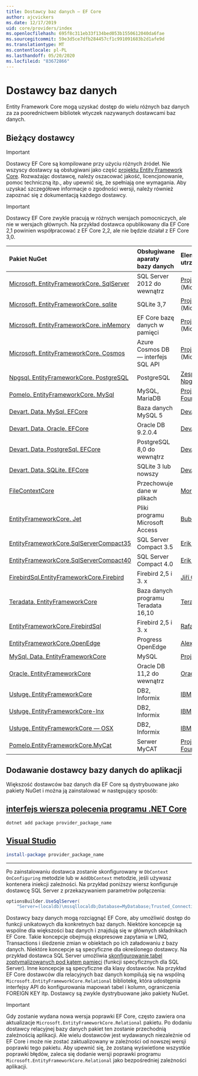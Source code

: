 ```yaml
---
title: Dostawcy baz danych — EF Core
author: ajcvickers
ms.date: 12/17/2019
uid: core/providers/index
ms.openlocfilehash: 695f8c311eb33f134bed053b1550612040da6fae
ms.sourcegitcommit: 59e3d5ce7dfb284457cf1c991091683b2d1afe9d
ms.translationtype: MT
ms.contentlocale: pl-PL
ms.lasthandoff: 05/20/2020
ms.locfileid: "83672866"
---
```

# <a name="database-providers"></a>Dostawcy baz danych

Entity Framework Core mogą uzyskać dostęp do wielu różnych baz danych za za poorednictwem bibliotek wtyczek nazywanych dostawcami baz danych.

## <a name="current-providers"></a>Bieżący dostawcy

> [!IMPORTANT]  
> Dostawcy EF Core są kompilowane przy użyciu różnych źródeł. Nie wszyscy dostawcy są obsługiwani jako część [projektu Entity Framework Core](https://github.com/aspnet/EntityFrameworkCore). Rozważając dostawcę, należy oszacować jakość, licencjonowanie, pomoc techniczną itp., aby upewnić się, że spełniają one wymagania. Aby uzyskać szczegółowe informacje o zgodności wersji, należy również zapoznać się z dokumentacją każdego dostawcy.

> [!IMPORTANT]  
> Dostawcy EF Core zwykle pracują w różnych wersjach pomocniczych, ale nie w wersjach głównych. Na przykład dostawca opublikowany dla EF Core 2,1 powinien współpracować z EF Core 2,2, ale nie będzie działał z EF Core 3,0. 

| Pakiet NuGet                                                                                                        | Obsługiwane aparaty bazy danych | Element utrzymujący/dostawca                                                           | Uwagi/wymagania | Skompilowano dla wersji | Przydatne łącza                                                                                                                                                                                       |
|:---------------------------------------------------------------------------------------------------------------------|:---------------------------|:------------------------------------------------------------------------------|:---------------------|:------------------|:---------------------------------------------------------------------------------------------------------------------------------------------------------------------------------------------------|
| [Microsoft. EntityFrameworkCore. SqlServer](https://www.nuget.org/packages/Microsoft.EntityFrameworkCore.SqlServer)    | SQL Server 2012 do wewnątrz    | [Projekt EF Core](https://github.com/aspnet/EntityFrameworkCore/) (Microsoft) |                      | 3,1               | [docs](xref:core/providers/sql-server/index)                                                                                                                                                       |
| [Microsoft. EntityFrameworkCore. sqlite](https://www.nuget.org/packages/Microsoft.EntityFrameworkCore.Sqlite)          | SQLite 3,7         | [Projekt EF Core](https://github.com/aspnet/EntityFrameworkCore/) (Microsoft) |                      | 3,1               | [docs](xref:core/providers/sqlite/index)                                                                                                                                                           |
| [Microsoft. EntityFrameworkCore. inMemory](https://www.nuget.org/packages/Microsoft.EntityFrameworkCore.InMemory)      | EF Core bazę danych w pamięci | [Projekt EF Core](https://github.com/aspnet/EntityFrameworkCore/) (Microsoft) | [Ograniczenia](xref:core/miscellaneous/testing/in-memory)                 | 3,1               | [docs](xref:core/providers/in-memory/index)                                                                                                                                                        |
| [Microsoft. EntityFrameworkCore. Cosmos](https://www.nuget.org/packages/Microsoft.EntityFrameworkCore.Cosmos)          | Azure Cosmos DB — interfejs SQL API    | [Projekt EF Core](https://github.com/aspnet/EntityFrameworkCore/) (Microsoft) |                      | 3,1               | [docs](xref:core/providers/cosmos/index)                                                                                                                                                           |
| [Npgsql. EntityFrameworkCore. PostgreSQL](https://www.nuget.org/packages/Npgsql.EntityFrameworkCore.PostgreSQL)        | PostgreSQL                 | [Zespół deweloperów Npgsql](https://github.com/npgsql)                          |                      | 3,1               | [docs](https://www.npgsql.org/efcore/index.html)                                                                                                                                                   |
| [Pomelo. EntityFrameworkCore. MySql](https://www.nuget.org/packages/Pomelo.EntityFrameworkCore.MySql)                  | MySQL, MariaDB             | [Projekt pomelo Foundation](https://github.com/PomeloFoundation)              |                      | 3,1               | [Readme](https://github.com/PomeloFoundation/Pomelo.EntityFrameworkCore.MySql/blob/master/README.md)                                                                                               |
| [Devart. Data. MySql. EFCore](https://www.nuget.org/packages/Devart.Data.MySql.EFCore/)                                 | Baza danych MySQL 5            | [DevArt](https://www.devart.com/)                                             | Święcona                 | 3.0               | [docs](https://www.devart.com/dotconnect/mysql/docs/)                                                                                                                                              |
| [Devart. Data. Oracle. EFCore](https://www.nuget.org/packages/Devart.Data.Oracle.EFCore/)                               | Oracle DB 9.2.0.4  | [DevArt](https://www.devart.com/)                                             | Święcona                 | 3.0               | [docs](https://www.devart.com/dotconnect/oracle/docs/)                                                                                                                                             |
| [Devart. Data. PostgreSql. EFCore](https://www.nuget.org/packages/Devart.Data.PostgreSql.EFCore/)                       | PostgreSQL 8,0 do wewnątrz     | [DevArt](https://www.devart.com/)                                             | Święcona                 | 3.0               | [docs](https://www.devart.com/dotconnect/postgresql/docs/)                                                                                                                                         |
| [Devart. Data. SQLite. EFCore](https://www.nuget.org/packages/Devart.Data.SQLite.EFCore/)                               | SQLite 3 lub nowszy           | [DevArt](https://www.devart.com/)                                             | Święcona                 | 3.0               | [docs](https://www.devart.com/dotconnect/sqlite/docs/)                                                                                                                                             |
| [FileContextCore](https://www.nuget.org/packages/FileContextCore/)                                                   | Przechowuje dane w plikach       | [Morris Janatzek](https://github.com/morrisjdev)                              | Do celów deweloperskich | 3.0               | [Readme](https://github.com/morrisjdev/FileContextCore/blob/master/README.md)                                                                                                                                              |
| [EntityFrameworkCore. Jet](https://www.nuget.org/packages/EntityFrameworkCore.Jet/)                                   | Pliki programu Microsoft Access     | [Bubi](https://github.com/bubibubi)                                           | .NET Framework       | 2,2               | [Readme](https://github.com/bubibubi/EntityFrameworkCore.Jet/blob/master/docs/README.md)                                                                                                           |
| [EntityFrameworkCore.SqlServerCompact35](https://www.nuget.org/packages/EntityFrameworkCore.SqlServerCompact35)      | SQL Server Compact 3.5     | [Erik Ejlskov Jensen](https://github.com/ErikEJ/)                             | .NET Framework       | 2,2               | [witryny](https://github.com/ErikEJ/EntityFramework.SqlServerCompact/wiki/Using-EF-Core-with-SQL-Server-Compact-in-Traditional-.NET-Applications)                                                     |
| [EntityFrameworkCore.SqlServerCompact40](https://www.nuget.org/packages/EntityFrameworkCore.SqlServerCompact40)      | SQL Server Compact 4.0     | [Erik Ejlskov Jensen](https://github.com/ErikEJ/)                             | .NET Framework       | 2,2               | [witryny](https://github.com/ErikEJ/EntityFramework.SqlServerCompact/wiki/Using-EF-Core-with-SQL-Server-Compact-in-Traditional-.NET-Applications)                                                     |
| [FirebirdSql.EntityFrameworkCore.Firebird](https://www.nuget.org/packages/FirebirdSql.EntityFrameworkCore.Firebird/) | Firebird 2,5 i 3. x       | [Jiří Činčura](https://github.com/cincuranet)                                 |                      | 3,1               | [docs](https://github.com/cincuranet/FirebirdSql.Data.FirebirdClient/blob/master/Provider/docs/entity-framework-core.md)                                                                           |
| [Teradata. EntityFrameworkCore](https://www.nuget.org/packages/Teradata.EntityFrameworkCore/)                         | Baza danych programu Teradata 16,10 | [Teradata](https://downloads.teradata.com/download/connectivity/net-data-provider-for-teradata) | | 2,2               |[producenta](https://www.nuget.org/packages/Teradata.EntityFrameworkCore/)                                                                                                                            |
| [EntityFrameworkCore.FirebirdSql](https://www.nuget.org/packages/EntityFrameworkCore.FirebirdSql/)                   | Firebird 2,5 i 3. x       | [Rafael Almeida](https://github.com/ralmsdeveloper)                           |                      | 2.1               | [witryny](https://github.com/ralmsdeveloper/EntityFrameworkCore.FirebirdSQL/wiki)                                                                                                                     |
| [EntityFrameworkCore.OpenEdge](https://www.nuget.org/packages/EntityFrameworkCore.OpenEdge/)                         | Progress OpenEdge          | [Alex Wiese](https://github.com/alexwiese)                                    |                      | 2.1               | [Readme](https://github.com/alexwiese/EntityFrameworkCore.OpenEdge/blob/master/README.md)                                                                                                          |
| [MySql. Data. EntityFrameworkCore](https://www.nuget.org/packages/MySql.Data.EntityFrameworkCore)                      | MySQL                      | [Projekt MySQL](https://dev.mysql.com) (Oracle)                               |                      | 2.1               | [docs](https://dev.mysql.com/doc/connector-net/en/connector-net-entityframework-core.html)                                                                                                         |
| [Oracle. EntityFrameworkCore](https://www.nuget.org/packages/Oracle.EntityFrameworkCore/)                             | Oracle DB 11,2 do wewnątrz     | [Oracle](https://www.oracle.com/technetwork/topics/dotnet/)                   |                      | 2.1               | [producenta](https://www.oracle.com/technetwork/topics/dotnet/)                                                                                                                                       |
| [Usługę. EntityFrameworkCore](https://www.nuget.org/packages/IBM.EntityFrameworkCore)                                    | DB2, Informix              | [IBM](https://ibm.com)                                                        | Wersja systemu Windows      | 2.0               | [wpisów](https://www.ibm.com/developerworks/community/blogs/96960515-2ea1-4391-8170-b0515d08e4da/entry/Creating_Entity_Data_Model_using_IBM_Data_Server_providers_for_Entity_Framework_Core?lang=en) |
| [Usługę. EntityFrameworkCore-lnx](https://www.nuget.org/packages/IBM.EntityFrameworkCore-lnx)                            | DB2, Informix              | [IBM](https://ibm.com)                                                        | Wersja systemu Linux        | 2.0               | [wpisów](https://www.ibm.com/developerworks/community/blogs/96960515-2ea1-4391-8170-b0515d08e4da/entry/Creating_Entity_Data_Model_using_IBM_Data_Server_providers_for_Entity_Framework_Core?lang=en) |
| [Usługę. EntityFrameworkCore — OSX](https://www.nuget.org/packages/IBM.EntityFrameworkCore-osx)                            | DB2, Informix              | [IBM](https://ibm.com)                                                        | wersja macOS        | 2.0               | [wpisów](https://www.ibm.com/developerworks/community/blogs/96960515-2ea1-4391-8170-b0515d08e4da/entry/Creating_Entity_Data_Model_using_IBM_Data_Server_providers_for_Entity_Framework_Core?lang=en) |
| [Pomelo.EntityFrameworkCore.MyCat](https://www.nuget.org/packages/Pomelo.EntityFrameworkCore.MyCat)                  | Serwer MyCAT               | [Projekt pomelo Foundation](https://github.com/PomeloFoundation)              | Tylko wersja wstępna      | 1.1               | [Readme](https://github.com/PomeloFoundation/Pomelo.EntityFrameworkCore.MyCat/blob/master/README.md)                                                                                               |

## <a name="adding-a-database-provider-to-your-application"></a>Dodawanie dostawcy bazy danych do aplikacji

Większość dostawców baz danych dla EF Core są dystrybuowane jako pakiety NuGet i można ją zainstalować w następujący sposób:

## <a name="net-core-cli"></a>[interfejs wiersza polecenia programu .NET Core](#tab/dotnet-core-cli)

```dotnetcli
dotnet add package provider_package_name
```

## <a name="visual-studio"></a>[Visual Studio](#tab/vs)

``` powershell
install-package provider_package_name
```

***

Po zainstalowaniu dostawca zostanie skonfigurowany w `DbContext` `OnConfiguring` metodzie lub w `AddDbContext` metodzie, jeśli używasz kontenera iniekcji zależności.
Na przykład poniższy wiersz konfiguruje dostawcę SQL Server z przekazywaniem parametrów połączenia:

``` csharp
optionsBuilder.UseSqlServer(
    "Server=(localdb)\mssqllocaldb;Database=MyDatabase;Trusted_Connection=True;");
```  

Dostawcy bazy danych mogą rozciągnąć EF Core, aby umożliwić dostęp do funkcji unikatowych dla konkretnych baz danych.
Niektóre koncepcje są wspólne dla większości baz danych i znajdują się w głównych składnikach EF Core.
Takie koncepcje obejmują ekspresowe zapytania w LINQ, Transactions i śledzenie zmian w obiektach po ich załadowaniu z bazy danych.
Niektóre koncepcje są specyficzne dla określonego dostawcy.
Na przykład dostawca SQL Server umożliwia [skonfigurowanie tabel zoptymalizowanych pod kątem pamięci](xref:core/providers/sql-server/memory-optimized-tables) (funkcji specyficznych dla SQL Server).
Inne koncepcje są specyficzne dla klasy dostawców.
Na przykład EF Core dostawców dla relacyjnych baz danych kompilują się na wspólną `Microsoft.EntityFrameworkCore.Relational` bibliotekę, która udostępnia interfejsy API do konfigurowania mapowań tabel i kolumn, ograniczenia FOREIGN KEY itp. Dostawcy są zwykle dystrybuowane jako pakiety NuGet.

> [!IMPORTANT]  
> Gdy zostanie wydana nowa wersja poprawki EF Core, często zawiera ona aktualizacje `Microsoft.EntityFrameworkCore.Relational` pakietu.
> Po dodaniu dostawcy relacyjnej bazy danych pakiet ten zostanie przechodnią zależnością aplikacji.
> Ale wielu dostawców jest wydawanych niezależnie od EF Core i może nie zostać zaktualizowany w zależności od nowszej wersji poprawki tego pakietu.
> Aby upewnić się, że zostaną wyświetlone wszystkie poprawki błędów, zaleca się dodanie wersji poprawki programu `Microsoft.EntityFrameworkCore.Relational` jako bezpośredniej zależności aplikacji.
